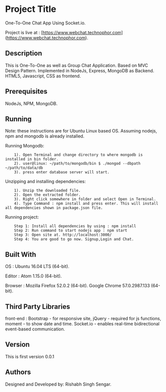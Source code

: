 # Project Title

One-To-One Chat App Using Socket.io.

Project is live at : [https://www.webchat.technophor.com] (https://www.webchat.technophor.com).

## Description

This is One-To-One as well as Group Chat Application.
Based on MVC Design Pattern.
Implemented in NodeJs, Express, MongoDB as Backend.
HTML5, Javascript, CSS as frontend.

## Prerequisites

NodeJs,
NPM,
MongoDB.

## Running

Note: these instructions are for Ubuntu Linux based OS. Assuming nodejs, npm and mongodb is already installed.

  Running Mongodb:
```
    1). Open Terminal and change directory to where mongodb is installed in bin folder.
    2). user@linux: ~/path/to/mongodb/bin $ ./mongod --dbpath ~/path/to/data/db
    3). press enter database server will start.
```
  Unzipping and installing dependencies:
```
    1). Unzip the downloaded file.
    2). Open the extracted folder.
    3). Right click somewhere in folder and select Open in Terminal.
    4). Type Command : npm install and press enter. This will install all dependencies shown in package.json file.
```
  Running project:
```
    Step 1: Install all dependencies by using : npm install
    Step 2: Run command to start nodejs app : npm start
    Step 3: Open site at. http://localhost:3000/
    Step 4: You are good to go now. Signup,Login and Chat.
```
## Built With

OS : Ubuntu 16.04 LTS (64-bit).

Editor : Atom 1.15.0 (64-bit).

Browser : Mozilla Firefox 52.0.2 (64-bit).
          Google Chrome 57.0.2987.133 (64-bit).

## Third Party Libraries

front-end : Bootstrap - for responsive site,
            jQuery - required for js functions,
            moment - to show date and time.
            Socket.io - enables real-time bidirectional event-based communication.

## Version

This is first version 0.0.1

## Authors

Designed and Developed by: Rishabh Singh Sengar.

